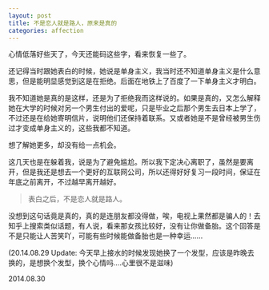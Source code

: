 ```yaml
---
layout: post
title: 不是恋人就是路人，原来是真的
categories: affection
---
```


心情低落好些天了，今天还能码这些字，看来恢复一些了。

还记得当时跟她表白的时候，她说是单身主义，我当时还不知道单身主义是什么意思，但是能明显感觉到这是在拒绝。后面在地铁上了百度了一下单身主义才明白。

我不知道她是真的是这样，还是为了拒绝我而这样说的。如果是真的，又怎么解释她在大学的时候对另一个男生付出的爱呢，只是毕业之后那个男生去日本上学了，不过还是在给她寄明信片，说明他们还保持着联系。又或者她是不是曾经被男生伤过才变成单身主义的，这些我都不知道。

想了解她更多，却没有给一点机会。

这几天也是在躲着我，说是为了避免尴尬。所以我下定决心离职了，虽然是要离开，但是我还是想去一个更好的互联网公司，所以还得好好复习一段时间，保证在年底之前离开，不过越早离开越好。

> 表白之后，不是恋人就是路人。

没想到这句话竟是真的，真的是连朋友都没得做，唉，电视上果然都是骗人的！去知乎上搜索类似话题，有人说，看来那女孩比较好，没有让你做备胎。这个回答是不是只能让人苦笑吖，可能有些时候能做备胎也是一种幸运......

(20.14.08.29 Update: 今天早上接水的时候发现她换了一个发型，应该是昨晚去换的，是想换个发型，换个心情吗....心里很不是滋味)

2014.08.30


